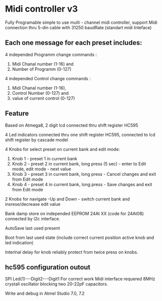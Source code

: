 # Midi controller v3 

Fully Programable simple to use multi - channel midi controller, support Midi connection thru 5-din cable with 31250 baudRate (standart midi Inteface)

## Each one message for each preset includes: 
4 independed Programm change commands :
  1. Midi Chanal number (1-16) and
  2. Number of Programm (0-127)
  
4 independed Control change commands :
  1. Midi Chanal number (1-16), 
  1. Control Number (0-127) and 
  1. value of current control (0-127)



## Feature
Based on Atmega8, 2 digit lcd connected thru shift register HC595
 
4 Led indicators connected thru one shift register HC595, connected to lcd shift register by cascade model 

4 Knobs for select preset on current bank and edit mode: 
 1. Knob 1 - preset 1 in current bank 
 1. Knob 2 - preset 2 in current bank, long press (5 sec) - enter to Edit mode, edit mode - next value
 1. Knob 3 - preset 3 in current bank, long press - Cancel changes and exit from Edit mode
 1. Knob 4 - preset 4 in current bank, long press - Save changes and exit from Edit mode
  
2 Knobs for navigate -Up and Down - switch current bank and insrese/decrease edit value 

Bank damp store on independed EEPROM 24At XX (code for 24At08) connected by I2c interface.

AutoSave last used present

Boot from last used state (include correct current position active knob and led indication)  

Interlnal delay for knob reliably protect from twice press on knobs.   

## hc595 configuration outout 
SPI Led(1)---Digit2---Digit1 
For correсt work Midi interface requered 8MHz crystall oscillator blocking two 20-22pF capacitors.

Write and debug in Atmel Studio 7.0, 7.2
